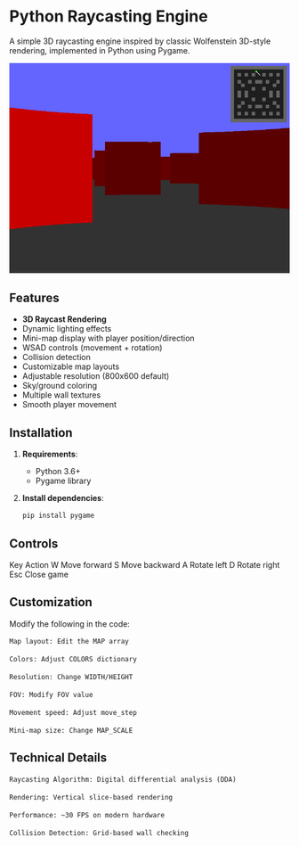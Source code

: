 # Python Raycasting Engine

A simple 3D raycasting engine inspired by classic Wolfenstein 3D-style rendering, implemented in Python using Pygame.

![Raycasting Demo](screenshot.png)

## Features

- **3D Raycast Rendering**
- Dynamic lighting effects
- Mini-map display with player position/direction
- WSAD controls (movement + rotation)
- Collision detection
- Customizable map layouts
- Adjustable resolution (800x600 default)
- Sky/ground coloring
- Multiple wall textures
- Smooth player movement

## Installation

1. **Requirements**:
   - Python 3.6+
   - Pygame library

2. **Install dependencies**:
   ```bash
   pip install pygame
   ```

## Controls
 Key	Action
 W	    Move forward
 S	    Move backward
 A	    Rotate left
 D	    Rotate right
 Esc	Close game

## Customization

Modify the following in the code:

    Map layout: Edit the MAP array

    Colors: Adjust COLORS dictionary

    Resolution: Change WIDTH/HEIGHT

    FOV: Modify FOV value

    Movement speed: Adjust move_step

    Mini-map size: Change MAP_SCALE

## Technical Details

    Raycasting Algorithm: Digital differential analysis (DDA)

    Rendering: Vertical slice-based rendering

    Performance: ~30 FPS on modern hardware

    Collision Detection: Grid-based wall checking